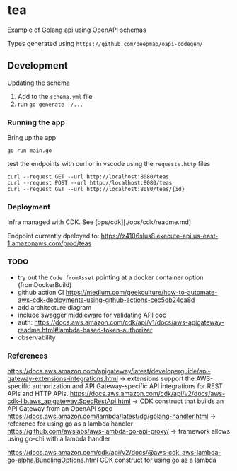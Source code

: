 # tea

Example of Golang api using OpenAPI schemas

Types generated using `https://github.com/deepmap/oapi-codegen/`

## Development

Updating the schema

1. Add to the `schema.yml` file
1. run `go generate ./...`

### Running the app

Bring up the app

`go run main.go`

test the endpoints with curl or in vscode using the `requests.http` files

```
curl --request GET --url http://localhost:8080/teas
curl --request POST --url http://localhost:8080/teas
curl --request GET --url http://localhost:8080/teas/{id}
```

### Deployment

Infra managed with CDK. See [ops/cdk][./ops/cdk/readme.md]

Endpoint currently dpeloyed to: https://z4106slus8.execute-api.us-east-1.amazonaws.com/prod/teas

### TODO

- try out the `Code.fromAsset` pointing at a docker container option (fromDockerBuild)
- github action CI https://medium.com/geekculture/how-to-automate-aws-cdk-deployments-using-github-actions-cec5db24ca8d
- add architecture diagram
- include swagger middleware for validating API doc
- auth: https://docs.aws.amazon.com/cdk/api/v1/docs/aws-apigateway-readme.html#lambda-based-token-authorizer
- observability

### References

https://docs.aws.amazon.com/apigateway/latest/developerguide/api-gateway-extensions-integrations.html -> extensions support the AWS-specific authorization and API Gateway-specific API integrations for REST APIs and HTTP APIs.
https://docs.aws.amazon.com/cdk/api/v2/docs/aws-cdk-lib.aws_apigateway.SpecRestApi.html -> CDK construct that builds an API Gateway from an OpenAPI spec
https://docs.aws.amazon.com/lambda/latest/dg/golang-handler.html -> reference for using go as a lambda handler
https://github.com/awslabs/aws-lambda-go-api-proxy/ -> framework allows using go-chi with a lambda handler

https://docs.aws.amazon.com/cdk/api/v2/docs/@aws-cdk_aws-lambda-go-alpha.BundlingOptions.html CDK construct for using go as a lambda
